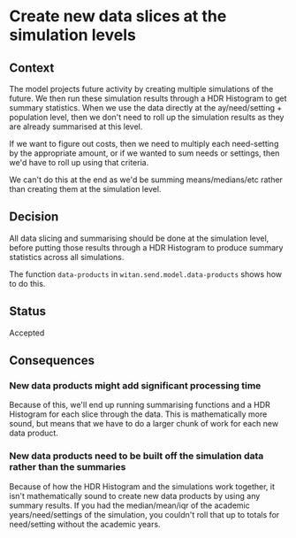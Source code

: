 # Create new data slices at the simulation levels

## Context

The model projects future activity by creating multiple simulations of
the future. We then run these simulation results through a HDR
Histogram to get summary statistics. When we use the data directly at
the ay/need/setting + population level, then we don't need to roll up
the simulation results as they are already summarised at this level.

If we want to figure out costs, then we need to multiply each
need-setting by the appropriate amount, or if we wanted to sum needs
or settings, then we'd have to roll up using that criteria.

We can't do this at the end as we'd be summing means/medians/etc
rather than creating them at the simulation level.

## Decision

All data slicing and summarising should be done at the simulation
level, before putting those results through a HDR Histogram to produce
summary statistics across all simulations.

The function `data-products` in `witan.send.model.data-products` shows
how to do this.

## Status

Accepted

## Consequences

### New data products might add significant processing time

Because of this, we'll end up running summarising functions and a HDR
Histogram for each slice through the data. This is mathematically more
sound, but means that we have to do a larger chunk of work for each
new data product.

### New data products need to be built off the simulation data rather than the summaries

Because of how the HDR Histogram and the simulations work together, it
isn't mathematically sound to create new data products by using any
summary results. If you had the median/mean/iqr of the academic
years/need/settings of the simulation, you couldn't roll that up to
totals for need/setting without the academic years.
